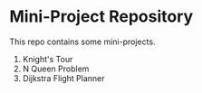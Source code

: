 # Mini-Project Repository
This repo contains some mini-projects.
1. Knight's Tour
2. N Queen Problem
3. Dijkstra Flight Planner
